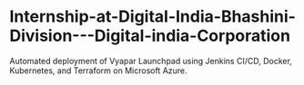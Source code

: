 # Internship-at-Digital-India-Bhashini-Division---Digital-india-Corporation
Automated deployment of Vyapar Launchpad using Jenkins CI/CD, Docker, Kubernetes, and Terraform on Microsoft Azure.
